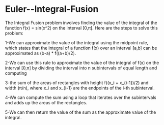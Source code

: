 # Euler--Integral-Fusion

<a>The Integral Fusion problem involves finding the value of the integral of the function f(x) = sin(x^2) on the interval [0,π]. Here are the steps to solve this problem:</a>

1-We can approximate the value of the integral using the midpoint rule, which states that the integral of a function f(x) over an interval [a,b] can be approximated as (b-a) * f((a+b)/2).


2-We can use this rule to approximate the value of the integral of f(x) on the interval [0,π] by dividing the interval into n subintervals of equal length and computing

3-the sum of the areas of rectangles with height f((x_i + x_{i-1})/2) and width (π/n), where x_i and x_{i-1} are the endpoints of the i-th subinterval.


4-We can compute the sum using a loop that iterates over the subintervals and adds up the areas of the rectangles.

5-We can then return the value of the sum as the approximate value of the integral.

